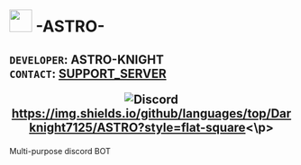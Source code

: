 # <img src="https://cdn.discordapp.com/attachments/799322908836757525/882594453003579442/bk.png" width="40" height="40" /> **-ASTRO-**
## `DEVELOPER`: ASTRO-KNIGHT <br> `CONTACT`: [SUPPORT_SERVER](https://discord.gg/9PcPNXXTJJ)<br><p align="center">![Discord](https://img.shields.io/discord/876368021462069329) https://img.shields.io/github/languages/top/Darknight7125/ASTRO?style=flat-square<\p>
Multi-purpose discord BOT